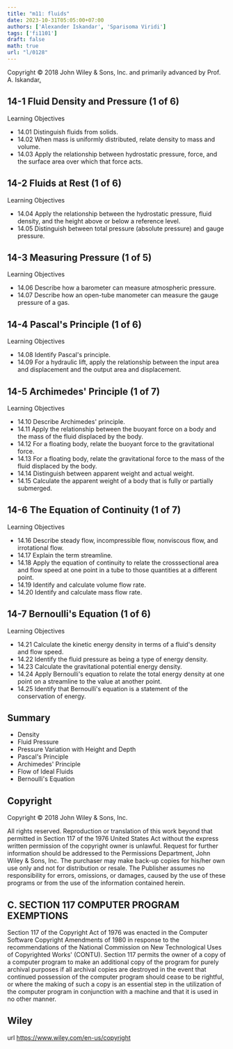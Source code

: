 ```yaml
---
title: "m11: fluids"
date: 2023-10-31T05:05:00+07:00
authors: ['Alexander Iskandar', 'Sparisoma Viridi']
tags: ['fi1101']
draft: false
math: true
url: "l/0128"
---
```

Copyright © 2018 John Wiley & Sons, Inc. and primarily advanced by Prof. A. Iskandar[.](https://cdn-edunex.itb.ac.id/52883-Elementary-Physics-IA/205765-Fluida/1697551547390_Handout-FI-1101-Module_11---ch14.pdf)


## 14-1 Fluid Density and Pressure (1 of 6)
Learning Objectives
+ 14.01 Distinguish fluids from solids.
+ 14.02 When mass is uniformly distributed, relate density
to mass and volume.
+ 14.03 Apply the relationship between hydrostatic
pressure, force, and the surface area over which
that force acts.


## 14-2 Fluids at Rest (1 of 6)
Learning Objectives
+ 14.04 Apply the relationship between the hydrostatic
pressure, fluid density, and the height above or
below a reference level.
+ 14.05 Distinguish between total pressure (absolute
pressure) and gauge pressure.


## 14-3 Measuring Pressure (1 of 5)
Learning Objectives
+ 14.06 Describe how a barometer can measure
atmospheric pressure.
+ 14.07 Describe how an open-tube manometer can
measure the gauge pressure of a gas.


## 14-4 Pascal's Principle (1 of 6)
Learning Objectives
+ 14.08 Identify Pascal's principle.
+ 14.09 For a hydraulic lift, apply the relationship between
the input area and displacement and the output area
and displacement.


## 14-5 Archimedes' Principle (1 of 7)
Learning Objectives
+ 14.10 Describe Archimedes' principle.
+ 14.11 Apply the relationship between the buoyant force on a body
and the mass of the fluid displaced by the body.
+ 14.12 For a floating body, relate the buoyant force to the
gravitational force.
+ 14.13 For a floating body, relate the gravitational force to the mass
of the fluid displaced by the body.
+ 14.14 Distinguish between apparent weight and actual weight.
+ 14.15 Calculate the apparent weight of a body that is fully or
partially submerged.


## 14-6 The Equation of Continuity (1 of 7)
Learning Objectives
+ 14.16 Describe steady flow, incompressible flow,
nonviscous flow, and irrotational flow.
+ 14.17 Explain the term streamline.
+ 14.18 Apply the equation of continuity to relate the crosssectional area and flow speed at one point in a tube
to those quantities at a different point.
+ 14.19 Identify and calculate volume flow rate.
+ 14.20 Identify and calculate mass flow rate.


## 14-7 Bernoulli's Equation (1 of 6)
Learning Objectives
+ 14.21 Calculate the kinetic energy density in terms of a fluid's
density and flow speed.
+ 14.22 Identify the fluid pressure as being a type of energy density.
+ 14.23 Calculate the gravitational potential energy density.
+ 14.24 Apply Bernoulli's equation to relate the total energy density
at one point on a streamline to the value at another point.
+ 14.25 Identify that Bernoulli's equation is a statement of the
conservation of energy.


## Summary
+ Density
+ Fluid Pressure
+ Pressure Variation with Height and Depth
+ Pascal's Principle
+ Archimedes' Principle
+ Flow of Ideal Fluids
+ Bernoulli's Equation


## Copyright
Copyright © 2018 John Wiley & Sons, Inc.

All rights reserved. Reproduction or translation of this work beyond that permitted in Section 117 of the 1976 United States Act without the express written permission of the copyright owner is unlawful. Request for further information should be addressed to the Permissions Department, John Wiley & Sons, Inc. The purchaser may make back-up copies for his/her own use only and not for distribution or resale. The Publisher assumes no responsibility for errors, omissions, or damages, caused by the use of these programs or from the use of the information contained herein.


## C. SECTION 117 COMPUTER PROGRAM EXEMPTIONS
Section 117 of the Copyright Act of 1976 was enacted in the Computer Software Copyright Amendments of 1980 in response to the recommendations of the National Commission on New Technological Uses of Copyrighted Works' (CONTU). Section 117 permits the owner of a copy of a computer program to make an additional copy of the program for purely archival purposes if all archival copies are destroyed in the event that continued possession of the computer program should cease to be rightful, or where the making of such a copy is an essential step in the utilization of the computer program in conjunction with a machine and that it is used in no other manner.


## Wiley
url https://www.wiley.com/en-us/copyright